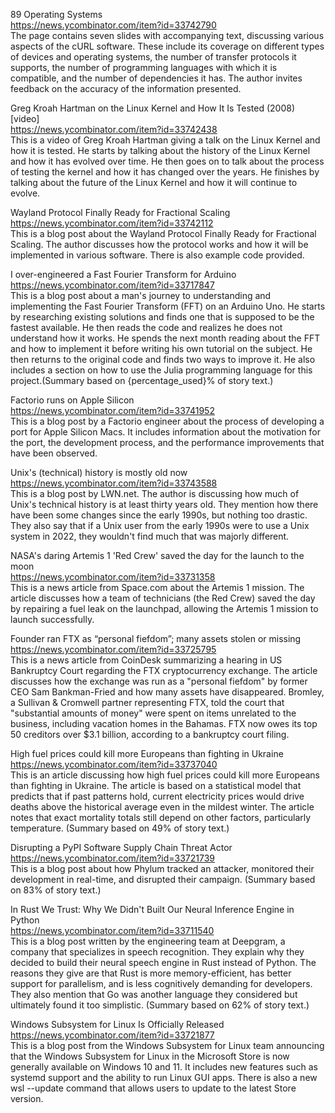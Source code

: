 
89 Operating Systems<br>
https://news.ycombinator.com/item?id=33742790<br>
The page contains seven slides with accompanying text, discussing various aspects of the cURL software. These include its coverage on different types of devices and operating systems, the number of transfer protocols it supports, the number of programming languages with which it is compatible, and the number of dependencies it has. The author invites feedback on the accuracy of the information presented.

Greg Kroah Hartman on the Linux Kernel and How It Is Tested (2008) [video]<br>
https://news.ycombinator.com/item?id=33742438<br>
This is a video of Greg Kroah Hartman giving a talk on the Linux Kernel and how it is tested. He starts by talking about the history of the Linux Kernel and how it has evolved over time. He then goes on to talk about the process of testing the kernel and how it has changed over the years. He finishes by talking about the future of the Linux Kernel and how it will continue to evolve.

Wayland Protocol Finally Ready for Fractional Scaling<br>
https://news.ycombinator.com/item?id=33742112<br>
This is a blog post about the Wayland Protocol Finally Ready for Fractional Scaling. The author discusses how the protocol works and how it will be implemented in various software. There is also example code provided.


I over-engineered a Fast Fourier Transform for Arduino<br>
https://news.ycombinator.com/item?id=33717847<br>
This is a blog post about a man's journey to understanding and implementing the Fast Fourier Transform (FFT) on an Arduino Uno. He starts by researching existing solutions and finds one that is supposed to be the fastest available. He then reads the code and realizes he does not understand how it works. He spends the next month reading about the FFT and how to implement it before writing his own tutorial on the subject. He then returns to the original code and finds two ways to improve it. He also includes a section on how to use the Julia programming language for this project.(Summary based on {percentage_used}% of story text.)

Factorio runs on Apple Silicon<br>
https://news.ycombinator.com/item?id=33741952<br>
This is a blog post by a Factorio engineer about the process of developing a port for Apple Silicon Macs. It includes information about the motivation for the port, the development process, and the performance improvements that have been observed.

Unix's (technical) history is mostly old now<br>
https://news.ycombinator.com/item?id=33743588<br>
This is a blog post by LWN.net. The author is discussing how much of Unix's technical history is at least thirty years old. They mention how there have been some changes since the early 1990s, but nothing too drastic. They also say that if a Unix user from the early 1990s were to use a Unix system in 2022, they wouldn't find much that was majorly different.


NASA's daring Artemis 1 'Red Crew' saved the day for the launch to the moon<br>
https://news.ycombinator.com/item?id=33731358<br>
This is a news article from Space.com about the Artemis 1 mission. The article discusses how a team of technicians (the Red Crew) saved the day by repairing a fuel leak on the launchpad, allowing the Artemis 1 mission to launch successfully.

Founder ran FTX as “personal fiefdom”; many assets stolen or missing<br>
https://news.ycombinator.com/item?id=33725795<br>
This is a news article from CoinDesk summarizing a hearing in US Bankruptcy Court regarding the FTX cryptocurrency exchange. The article discusses how the exchange was run as a "personal fiefdom" by former CEO Sam Bankman-Fried and how many assets have disappeared. Bromley, a Sullivan & Cromwell partner representing FTX, told the court that "substantial amounts of money" were spent on items unrelated to the business, including vacation homes in the Bahamas. FTX now owes its top 50 creditors over $3.1 billion, according to a bankruptcy court filing.

High fuel prices could kill more Europeans than fighting in Ukraine<br>
https://news.ycombinator.com/item?id=33737040<br>
This is an article discussing how high fuel prices could kill more Europeans than fighting in Ukraine. The article is based on a statistical model that predicts that if past patterns hold, current electricity prices would drive deaths above the historical average even in the mildest winter. The article notes that exact mortality totals still depend on other factors, particularly temperature.
(Summary based on 49% of story text.)

Disrupting a PyPI Software Supply Chain Threat Actor<br>
https://news.ycombinator.com/item?id=33721739<br>
This is a blog post about how Phylum tracked an attacker, monitored their development in real-time, and disrupted their campaign.
(Summary based on 83% of story text.)

In Rust We Trust: Why We Didn't Built Our Neural Inference Engine in Python<br>
https://news.ycombinator.com/item?id=33711540<br>
This is a blog post written by the engineering team at Deepgram, a company that specializes in speech recognition. They explain why they decided to build their neural speech engine in Rust instead of Python. The reasons they give are that Rust is more memory-efficient, has better support for parallelism, and is less cognitively demanding for developers. They also mention that Go was another language they considered but ultimately found it too simplistic.
(Summary based on 62% of story text.)

Windows Subsystem for Linux Is Officially Released<br>
https://news.ycombinator.com/item?id=33721877<br>
This is a blog post from the Windows Subsystem for Linux team announcing that the Windows Subsystem for Linux in the Microsoft Store is now generally available on Windows 10 and 11. It includes new features such as systemd support and the ability to run Linux GUI apps. There is also a new wsl --update command that allows users to update to the latest Store version.
